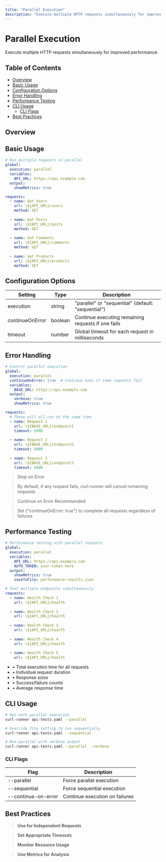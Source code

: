```yaml
---
title: "Parallel Execution"
description: "Execute multiple HTTP requests simultaneously for improved performance."
---
```


# Parallel Execution

Execute multiple HTTP requests simultaneously for improved performance.

## Table of Contents

- [Overview](#overview)
- [Basic Usage](#basic-usage)
- [Configuration Options](#configuration-options)
- [Error Handling](#error-handling)
- [Performance Testing](#performance-testing)
- [CLI Usage](#cli-usage)
  - [CLI Flags](#cli-flags)
- [Best Practices](#best-practices)

## Overview

## Basic Usage

```yaml title="parallel-requests.yaml"
# Run multiple requests in parallel
global:
  execution: parallel
  variables:
    API_URL: https://api.example.com
  output:
    showMetrics: true

requests:
  - name: Get Users
    url: \${API_URL}/users
    method: GET
    
  - name: Get Posts
    url: \${API_URL}/posts
    method: GET
    
  - name: Get Comments
    url: \${API_URL}/comments
    method: GET
    
  - name: Get Products
    url: \${API_URL}/products
    method: GET
```

## Configuration Options

| Setting | Type | Description |
| --- | --- | --- |
| execution | string | "parallel" or "sequential" (default: "sequential") |
| continueOnError | boolean | Continue executing remaining requests if one fails |
| timeout | number | Global timeout for each request in milliseconds |


## Error Handling

```yaml title="parallel-with-error-handling.yaml"
# Control parallel execution
global:
  execution: parallel
  continueOnError: true  # Continue even if some requests fail
  variables:
    BASE_URL: https://api.example.com
  output:
    verbose: true
    showMetrics: true

requests:
  # These will all run at the same time
  - name: Request 1
    url: \${BASE_URL}/endpoint1
    timeout: 5000
    
  - name: Request 2
    url: \${BASE_URL}/endpoint2
    timeout: 5000
    
  - name: Request 3
    url: \${BASE_URL}/endpoint3
    timeout: 5000
```

> Stop on Error
>
> By default, if any request fails, curl-runner will cancel remaining requests

> Continue on Error Recommended
>
> Set {"continueOnError: true"} to complete all requests regardless of failures

## Performance Testing

```yaml title="performance-test.yaml"
# Performance testing with parallel requests
global:
  execution: parallel
  variables:
    API_URL: https://api.example.com
    AUTH_TOKEN: your-token-here
  output:
    showMetrics: true
    saveToFile: performance-results.json

# Test multiple endpoints simultaneously
requests:
  - name: Health Check 1
    url: \${API_URL}/health
    
  - name: Health Check 2
    url: \${API_URL}/health
    
  - name: Health Check 3
    url: \${API_URL}/health
    
  - name: Health Check 4
    url: \${API_URL}/health
    
  - name: Health Check 5
    url: \${API_URL}/health
```

- • Total execution time for all requests
- • Individual request duration
- • Response sizes
- • Success/failure counts
- • Average response time

## CLI Usage

```bash title="terminal"
# Run with parallel execution
curl-runner api-tests.yaml --parallel

# Override file setting to run sequentially
curl-runner api-tests.yaml --sequential

# Run parallel with verbose output
curl-runner api-tests.yaml --parallel --verbose
```

### CLI Flags

| Flag | Description |
| --- | --- |
| --parallel | Force parallel execution |
| --sequential | Force sequential execution |
| --continue-on-error | Continue execution on failures |


## Best Practices

> **Use for Independent Requests**
>


> **Set Appropriate Timeouts**
>


> **Monitor Resource Usage**
>


> **Use Metrics for Analysis**
>


